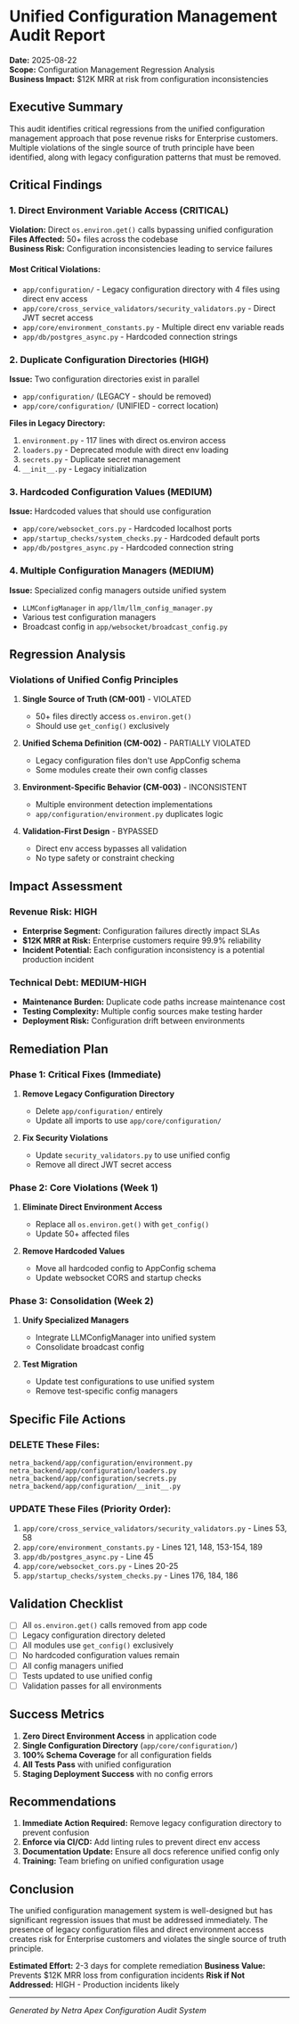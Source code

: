 # Unified Configuration Management Audit Report

**Date:** 2025-08-22  
**Scope:** Configuration Management Regression Analysis  
**Business Impact:** $12K MRR at risk from configuration inconsistencies

## Executive Summary

This audit identifies critical regressions from the unified configuration management approach that pose revenue risks for Enterprise customers. Multiple violations of the single source of truth principle have been identified, along with legacy configuration patterns that must be removed.

## Critical Findings

### 1. Direct Environment Variable Access (CRITICAL)
**Violation:** Direct `os.environ.get()` calls bypassing unified configuration  
**Files Affected:** 50+ files across the codebase  
**Business Risk:** Configuration inconsistencies leading to service failures

#### Most Critical Violations:
- `app/configuration/` - Legacy configuration directory with 4 files using direct env access
- `app/core/cross_service_validators/security_validators.py` - Direct JWT secret access
- `app/core/environment_constants.py` - Multiple direct env variable reads
- `app/db/postgres_async.py` - Hardcoded connection strings

### 2. Duplicate Configuration Directories (HIGH)
**Issue:** Two configuration directories exist in parallel
- `app/configuration/` (LEGACY - should be removed)
- `app/core/configuration/` (UNIFIED - correct location)

**Files in Legacy Directory:**
1. `environment.py` - 117 lines with direct os.environ access
2. `loaders.py` - Deprecated module with direct env loading
3. `secrets.py` - Duplicate secret management
4. `__init__.py` - Legacy initialization

### 3. Hardcoded Configuration Values (MEDIUM)
**Issue:** Hardcoded values that should use configuration
- `app/core/websocket_cors.py` - Hardcoded localhost ports
- `app/startup_checks/system_checks.py` - Hardcoded default ports
- `app/db/postgres_async.py` - Hardcoded connection string

### 4. Multiple Configuration Managers (MEDIUM)
**Issue:** Specialized config managers outside unified system
- `LLMConfigManager` in `app/llm/llm_config_manager.py`
- Various test configuration managers
- Broadcast config in `app/websocket/broadcast_config.py`

## Regression Analysis

### Violations of Unified Config Principles

1. **Single Source of Truth (CM-001)** - VIOLATED
   - 50+ files directly access `os.environ.get()`
   - Should use `get_config()` exclusively

2. **Unified Schema Definition (CM-002)** - PARTIALLY VIOLATED
   - Legacy configuration files don't use AppConfig schema
   - Some modules create their own config classes

3. **Environment-Specific Behavior (CM-003)** - INCONSISTENT
   - Multiple environment detection implementations
   - `app/configuration/environment.py` duplicates logic

4. **Validation-First Design** - BYPASSED
   - Direct env access bypasses all validation
   - No type safety or constraint checking

## Impact Assessment

### Revenue Risk: HIGH
- **Enterprise Segment:** Configuration failures directly impact SLAs
- **$12K MRR at Risk:** Enterprise customers require 99.9% reliability
- **Incident Potential:** Each configuration inconsistency is a potential production incident

### Technical Debt: MEDIUM-HIGH
- **Maintenance Burden:** Duplicate code paths increase maintenance cost
- **Testing Complexity:** Multiple config sources make testing harder
- **Deployment Risk:** Configuration drift between environments

## Remediation Plan

### Phase 1: Critical Fixes (Immediate)
1. **Remove Legacy Configuration Directory**
   - Delete `app/configuration/` entirely
   - Update all imports to use `app/core/configuration/`
   
2. **Fix Security Violations**
   - Update `security_validators.py` to use unified config
   - Remove all direct JWT secret access

### Phase 2: Core Violations (Week 1)
1. **Eliminate Direct Environment Access**
   - Replace all `os.environ.get()` with `get_config()`
   - Update 50+ affected files
   
2. **Remove Hardcoded Values**
   - Move all hardcoded config to AppConfig schema
   - Update websocket CORS and startup checks

### Phase 3: Consolidation (Week 2)
1. **Unify Specialized Managers**
   - Integrate LLMConfigManager into unified system
   - Consolidate broadcast config
   
2. **Test Migration**
   - Update test configurations to use unified system
   - Remove test-specific config managers

## Specific File Actions

### DELETE These Files:
```
netra_backend/app/configuration/environment.py
netra_backend/app/configuration/loaders.py  
netra_backend/app/configuration/secrets.py
netra_backend/app/configuration/__init__.py
```

### UPDATE These Files (Priority Order):
1. `app/core/cross_service_validators/security_validators.py` - Lines 53, 58
2. `app/core/environment_constants.py` - Lines 121, 148, 153-154, 189
3. `app/db/postgres_async.py` - Line 45
4. `app/core/websocket_cors.py` - Lines 20-25
5. `app/startup_checks/system_checks.py` - Lines 176, 184, 186

## Validation Checklist

- [ ] All `os.environ.get()` calls removed from app code
- [ ] Legacy configuration directory deleted
- [ ] All modules use `get_config()` exclusively
- [ ] No hardcoded configuration values remain
- [ ] All config managers unified
- [ ] Tests updated to use unified config
- [ ] Validation passes for all environments

## Success Metrics

1. **Zero Direct Environment Access** in application code
2. **Single Configuration Directory** (`app/core/configuration/`)
3. **100% Schema Coverage** for all configuration fields
4. **All Tests Pass** with unified configuration
5. **Staging Deployment Success** with no config errors

## Recommendations

1. **Immediate Action Required:** Remove legacy configuration directory to prevent confusion
2. **Enforce via CI/CD:** Add linting rules to prevent direct env access
3. **Documentation Update:** Ensure all docs reference unified config only
4. **Training:** Team briefing on unified configuration usage

## Conclusion

The unified configuration management system is well-designed but has significant regression issues that must be addressed immediately. The presence of legacy configuration files and direct environment access creates risk for Enterprise customers and violates the single source of truth principle.

**Estimated Effort:** 2-3 days for complete remediation
**Business Value:** Prevents $12K MRR loss from configuration incidents
**Risk if Not Addressed:** HIGH - Production incidents likely

---
*Generated by Netra Apex Configuration Audit System*
